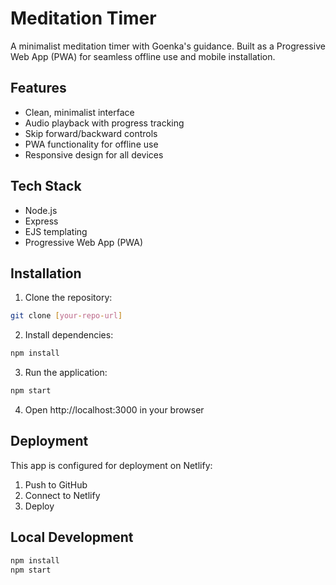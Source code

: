# Meditation Timer

A minimalist meditation timer with Goenka's guidance. Built as a Progressive Web App (PWA) for seamless offline use and mobile installation.

## Features

- Clean, minimalist interface
- Audio playback with progress tracking
- Skip forward/backward controls
- PWA functionality for offline use
- Responsive design for all devices

## Tech Stack

- Node.js
- Express
- EJS templating
- Progressive Web App (PWA)

## Installation

1. Clone the repository:

```bash
git clone [your-repo-url]
```

2. Install dependencies:

```bash
npm install
```

3. Run the application:

```bash
npm start
```

4. Open http://localhost:3000 in your browser

## Deployment

This app is configured for deployment on Netlify:

1. Push to GitHub
2. Connect to Netlify
3. Deploy

## Local Development

```bash
npm install
npm start
```
